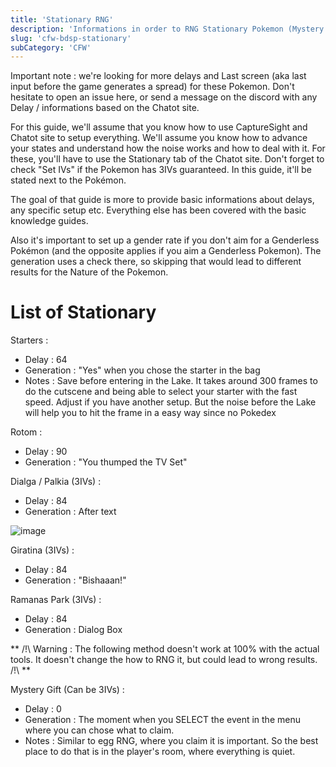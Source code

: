 ```yaml
---
title: 'Stationary RNG'
description: 'Informations in order to RNG Stationary Pokemon (Mystery Gift included)'
slug: 'cfw-bdsp-stationary'
subCategory: 'CFW'
---
```


Important note : we're looking for more delays and Last screen (aka last input before the game generates a spread) for these Pokemon. Don't hesitate to open an issue here, or send a message on the discord with any Delay / informations based on the Chatot site.

For this guide, we'll assume that you know how to use CaptureSight and Chatot site to setup everything. We'll assume you know how to advance your states and understand how the noise works and how to deal with it. For these, you'll have to use the Stationary tab of the Chatot site. Don't forget to check "Set IVs" if the Pokemon has 3IVs guaranteed. In this guide, it'll be stated next to the Pokémon.

The goal of that guide is more to provide basic informations about delays, any specific setup etc. Everything else has been covered with the basic knowledge guides.

Also it's important to set up a gender rate if you don't aim for a Genderless Pokémon (and the opposite applies if you aim a Genderless Pokemon). The generation uses a check there, so skipping that would lead to different results for the Nature of the Pokemon.

# List of Stationary

Starters :
- Delay : 64
- Generation : "Yes" when you chose the starter in the bag
- Notes : Save before entering in the Lake. It takes around 300 frames to do the cutscene and being able to select your starter with the fast speed. Adjust if you have another setup. But the noise before the Lake will help you to hit the frame in a easy way since no Pokedex

Rotom :
- Delay : 90
- Generation : "You thumped the TV Set"

Dialga / Palkia (3IVs) : 
- Delay : 84
- Generation : After text

![image](https://user-images.githubusercontent.com/25870563/144486236-9911d1ad-1d62-4303-97ff-67dc1fedb2ab.png)


Giratina (3IVs) :
- Delay : 84 
- Generation : "Bishaaan!"

Ramanas Park (3IVs) : 
- Delay : 84
- Generation : Dialog Box

** /!\ Warning : The following method doesn't work at 100% with the actual tools. It doesn't change the how to RNG it, but could lead to wrong results. /!\ **

Mystery Gift (Can be 3IVs) :
- Delay : 0
- Generation : The moment when you SELECT the event in the menu where you can chose what to claim.
- Notes : Similar to egg RNG, where you claim it is important. So the best place to do that is in the player's room, where everything is quiet.
